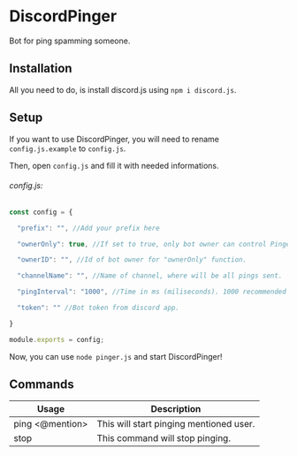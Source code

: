 # DiscordPinger
Bot for ping spamming someone.

## Installation
All you need to do, is install discord.js using `npm i discord.js`.

## Setup
If you want to use DiscordPinger, you will need to rename `config.js.example` to `config.js`.

Then, open `config.js` and fill it with needed informations.

###### config.js:
```js
const config = {

  "prefix": "", //Add your prefix here

  "ownerOnly": true, //If set to true, only bot owner can control Pinger. If set to false, everyone can use Pinger.

  "ownerID": "", //Id of bot owner for "ownerOnly" function.

  "channelName": "", //Name of channel, where will be all pings sent.

  "pingInterval": "1000", //Time in ms (miliseconds). 1000 recommended - If 1000ms (1s), bot will send ping every 1000ms (1s).

  "token": "" //Bot token from discord app.

}

module.exports = config;
```
Now, you can use `node pinger.js` and start DiscordPinger!

## Commands
Usage | Description
------------ | -------------
ping <@mention> | This will start pinging mentioned user.
stop | This command will stop pinging.
